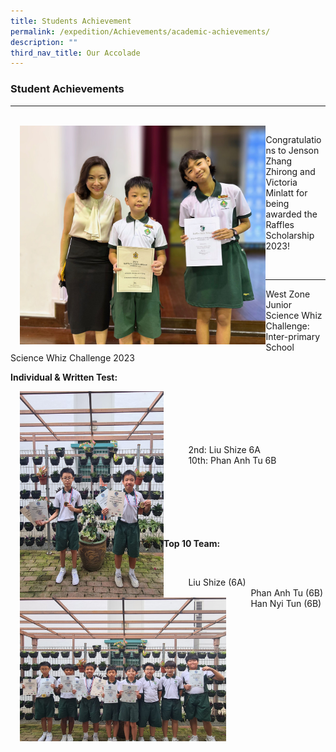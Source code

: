 ```yaml
---
title: Students Achievement
permalink: /expedition/Achievements/academic-achievements/
description: ""
third_nav_title: Our Accolade
---
```

### Student Achievements
***
<br>
<img src="/images/Expedition/raffles%20scholarship%202023.jpg" style="width300px;height:350px;margin-left:15px;" align="left"> 

Congratulations to Jenson Zhang Zhirong and Victoria Minlatt for being awarded the Raffles Scholarship 2023!

<br>

***
West Zone Junior Science Whiz Challenge: Inter-primary School Science Whiz Challenge 2023  




**Individual &amp; Written Test:**

<img src="/images/Expedition/science%20whiz%20challenge%20-%20individual.jpeg" style="width:230px;height:330px;margin-left:15px;" align="left"> 



<br>
<br>
<br>
<br>
<br>
&nbsp;&nbsp;&nbsp;&nbsp;&nbsp;&nbsp;&nbsp;&nbsp;&nbsp;&nbsp;2nd: Liu Shize 6A <br>
&nbsp;&nbsp;&nbsp;&nbsp;&nbsp;&nbsp;&nbsp;&nbsp;&nbsp;&nbsp;10th: Phan Anh Tu 6B<br>


<br>
<br>
<br>
<br>
<br>
<br>

**Top 10 Team:**<br>

<img src="/images/Expedition/whiz%20challenge.jpeg" style="width:330px;height:230px;margin-left:15px;" align="left"> 



<br>


&nbsp;&nbsp;&nbsp;&nbsp;&nbsp;&nbsp;&nbsp;&nbsp;&nbsp;&nbsp;Liu Shize&nbsp;(6A)<br>
&nbsp;&nbsp;&nbsp;&nbsp;&nbsp;&nbsp;&nbsp;&nbsp;&nbsp;&nbsp;Phan Anh Tu (6B)<br>
&nbsp;&nbsp;&nbsp;&nbsp;&nbsp;&nbsp;&nbsp;&nbsp;&nbsp;&nbsp;Han Nyi Tun (6B)<br>